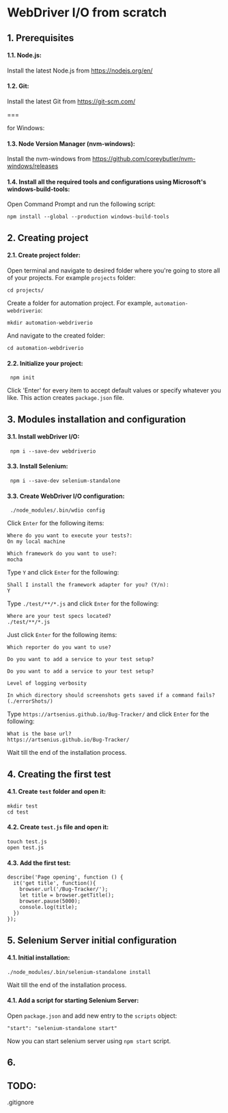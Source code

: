 # WebDriver I/O from scratch
## 1. Prerequisites
#### 1.1. Node.js:
Install the latest Node.js from
https://nodejs.org/en/
#### 1.2. Git:
Install the latest Git from 
https://git-scm.com/

===

for Windows:
#### 1.3. Node Version Manager (nvm-windows):
Install the nvm-windows from
https://github.com/coreybutler/nvm-windows/releases
#### 1.4. Install all the required tools and configurations using Microsoft's windows-build-tools:
Open Command Prompt and run the following script:
````
npm install --global --production windows-build-tools
````

## 2. Creating project
#### 2.1. Create project folder:
Open terminal and navigate to desired folder where you're going to store all of your projects. For example `projects` folder:
````
cd projects/
````
Create a folder for automation project. For example, `automation-webdriverio`:
````
mkdir automation-webdriverio
````
And navigate to the created folder:
````
cd automation-webdriverio
````
#### 2.2. Initialize your project:
````
 npm init
````
Click 'Enter' for every item to accept default values or specify whatever you like.
This action creates `package.json` file.

## 3. Modules installation and configuration
#### 3.1. Install webDriver I/O:
````
 npm i --save-dev webdriverio
````
#### 3.3. Install Selenium:
````
 npm i --save-dev selenium-standalone
````
#### 3.3. Create WebDriver I/O configuration:
````
 ./node_modules/.bin/wdio config
````
Click `Enter` for the following items:
````
Where do you want to execute your tests?:
On my local machine
````
````
Which framework do you want to use?:
mocha 
````
Type `Y` and click `Enter` for the following:
````
Shall I install the framework adapter for you? (Y/n):
Y
````
Type `./test/**/*.js` and click `Enter` for the following:
````
Where are your test specs located?
./test/**/*.js
````
Just click `Enter` for the following items:
````
Which reporter do you want to use?
````
````
Do you want to add a service to your test setup?
````
````
Do you want to add a service to your test setup?
````
````
Level of logging verbosity
````
````
In which directory should screenshots gets saved if a command fails? (./errorShots/)
````
Type `https://artsenius.github.io/Bug-Tracker/` and click `Enter` for the following:
````
What is the base url?
https://artsenius.github.io/Bug-Tracker/
````
Wait till the end of the installation process.

## 4. Creating the first test
#### 4.1. Create `test` folder and open it:
````
mkdir test
cd test
````
#### 4.2. Create `test.js` file and open it:
````
touch test.js
open test.js
````
#### 4.3. Add the first test:
````
describe('Page opening', function () {
  it('get title', function(){
    browser.url('/Bug-Tracker/');
    let title = browser.getTitle();
    browser.pause(5000);
    console.log(title);
  })
});
````

## 5. Selenium Server initial configuration
#### 4.1. Initial installation:
````
./node_modules/.bin/selenium-standalone install
````
Wait till the end of the installation process.
#### 4.1. Add a script for starting Selenium Server:
Open `package.json` and add new entry to the `scripts` object:
````
"start": "selenium-standalone start"
````
Now you can start selenium server using `npm start` script.

## 6.


## TODO:
.gitignore